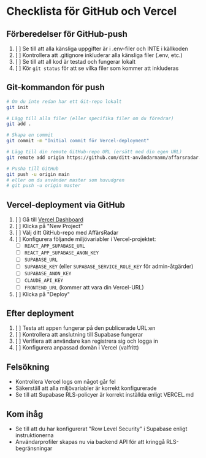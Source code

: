 # Checklista för GitHub och Vercel

## Förberedelser för GitHub-push

1. [ ] Se till att alla känsliga uppgifter är i .env-filer och INTE i källkoden
2. [ ] Kontrollera att .gitignore inkluderar alla känsliga filer (.env, etc.)
3. [ ] Se till att all kod är testad och fungerar lokalt
4. [ ] Kör `git status` för att se vilka filer som kommer att inkluderas

## Git-kommandon för push

```bash
# Om du inte redan har ett Git-repo lokalt
git init

# Lägg till alla filer (eller specifika filer om du föredrar)
git add .

# Skapa en commit
git commit -m "Initial commit för Vercel-deployment"

# Lägg till din remote GitHub-repo URL (ersätt med din egen URL)
git remote add origin https://github.com/ditt-användarnamn/affarsradar.git

# Pusha till GitHub
git push -u origin main
# eller om du använder master som huvudgren
# git push -u origin master
```

## Vercel-deployment via GitHub

1. [ ] Gå till [Vercel Dashboard](https://vercel.com/dashboard)
2. [ ] Klicka på "New Project"
3. [ ] Välj ditt GitHub-repo med AffärsRadar
4. [ ] Konfigurera följande miljövariabler i Vercel-projektet:
   - [ ] `REACT_APP_SUPABASE_URL`
   - [ ] `REACT_APP_SUPABASE_ANON_KEY`
   - [ ] `SUPABASE_URL`
   - [ ] `SUPABASE_KEY` (eller `SUPABASE_SERVICE_ROLE_KEY` för admin-åtgärder)
   - [ ] `SUPABASE_ANON_KEY` 
   - [ ] `CLAUDE_API_KEY`
   - [ ] `FRONTEND_URL` (kommer att vara din Vercel-URL)
5. [ ] Klicka på "Deploy"

## Efter deployment

1. [ ] Testa att appen fungerar på den publicerade URL:en
2. [ ] Kontrollera att anslutning till Supabase fungerar
3. [ ] Verifiera att användare kan registrera sig och logga in
4. [ ] Konfigurera anpassad domän i Vercel (valfritt)

## Felsökning

- Kontrollera Vercel logs om något går fel
- Säkerställ att alla miljövariabler är korrekt konfigurerade
- Se till att Supabase RLS-policyer är korrekt inställda enligt VERCEL.md

## Kom ihåg

- Se till att du har konfigurerat "Row Level Security" i Supabase enligt instruktionerna
- Användarprofiler skapas nu via backend API för att kringgå RLS-begränsningar 